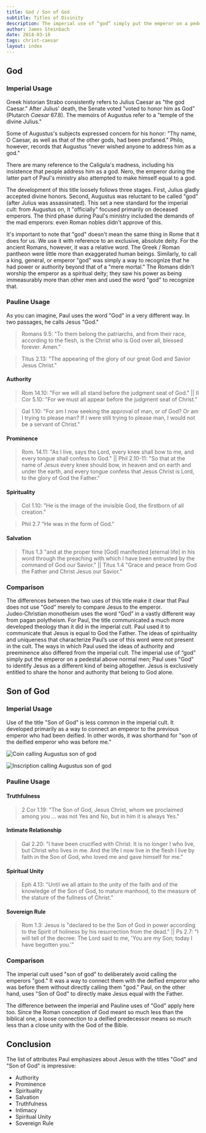 ```yaml
---
title: God / Son of God
subtitle: Titles of Divinity
description: The imperial use of “god” simply put the emperor on a pedestal above normal men; Paul uses “God” to identify Jesus as a different kind of being altogether.
author: James Steinbach
date: 2014-03-16
tags: christ-caesar
layout: index
---
```


## God

### Imperial Usage

Greek historian Strabo consistently refers to Julius Caesar as "the god Caesar." After Julius' death, the Senate voted "voted to honor him as God" (Plutarch _Caesar_ 67.8). The memoirs of Augustus refer to a "temple of the divine Julius."

Some of Augustus's subjects expressed concern for his honor: "Thy name, O Caesar, as well as that of the other gods, had been profaned." Philo, however, records that Augustus "never wished anyone to address him as a god."

There are many reference to the Caligula's madness, including his insistence that people address him as a god. Nero, the emperor during the latter part of Paul's ministry also attempted to make himself equal to a god.

The development of this title loosely follows three stages. First, Julius gladly accepted divine honors. Second, Augustus was reluctant to be called "god" (after Julius was assassinated). This set a new standard for the imperial cult: from Augustus on, it "officially" focused primarily on deceased emperors. The third phase during Paul's ministry included the demands of the mad emperors: even Roman nobles didn't approve of this.

It's important to note that "god" doesn't mean the same thing in Rome that it does for us. We use it with reference to an exclusive, absolute deity. For the ancient Romans, however, it was a relative word. The Greek / Roman pantheon were little more than exaggerated human beings. Similarly, to call a king, general, or emperor "god" was simply a way to recognize that he had power or authority beyond that of a "mere mortal." The Romans didn't worship the emperor as a spiritual deity; they saw his power as being immeasurably more than other men and used the word "god" to recognize that.

### Pauline Usage

As you can imagine, Paul uses the word "God" in a very different way. In two passages, he calls Jesus "God."

> Romans 9.5: "To them belong the patriarchs, and from their race, according to the flesh, is the Christ who is God over all, blessed forever. Amen."

> Titus 2.13: "The appearing of the glory of our great God and Savior Jesus Christ."

#### Authority

> Rom 14.10: "For we will all stand before the judgment seat of God." || II Cor 5.10: "For we must all appear before the judgment seat of Christ."

> Gal 1.10: "For am I now seeking the approval of man, or of God? Or am I trying to please man? If I were still trying to please man, I would not be a servant of Christ."

#### Prominence

> Rom. 14.11: "As I live, says the Lord, every knee shall bow to me, and every tongue shall confess to God." || Phil 2.10-11: "So that at the name of Jesus every knee should bow, in heaven and on earth and under the earth, and every tongue confess that Jesus Christ is Lord, to the glory of God the Father."

#### Spirituality

> Col 1.10: "He is the image of the invisible God, the firstborn of all creation."

> Phil 2.7 "He was in the form of God."

#### Salvation

> Titus 1.3 "and at the proper time [God] manifested [eternal life] in his word through the preaching with which I have been entrusted by the command of God our Savior." || Titus 1.4 "Grace and peace from God the Father and Christ Jesus our Savior."

### Comparison

The differences between the two uses of this title make it clear that Paul does not use "God" merely to compare Jesus to the emperor. Judeo‑Christian monotheism uses the word “God” in a vastly different way from pagan polytheism. For Paul, the title communicated a much more developed theology than it did in the imperial cult. Paul used it to communicate that Jesus is equal to God the Father. The ideas of spirituality and uniqueness that characterize Paul’s use of this word were not present in the cult. The ways in which Paul used the ideas of authority and preeminence also differed from the imperial cult. The imperial use of “god” simply put the emperor on a pedestal above normal men; Paul uses "God" to identify Jesus as a different kind of being altogether. Jesus is exclusively entitled to share the honor and authority that belong to God alone.

## Son of God

### Imperial Usage

Use of the title "Son of God" is less common in the imperial cult. It developed primarily as a way to connect an emperor to the previous emperor who had been deified. In other words, it was shorthand for "son of the deified emperor who was before me."

![Coin calling Augustus son of god](/img/coin-divi-filius.jpg)

![Inscription calling Augustus son of god](/img/wall-divi-filius.jpg)

### Pauline Usage

#### Truthfulness

> 2 Cor 1.19: "The Son of God, Jesus Christ, whom we proclaimed among you ... was not Yes and No, but in him it is always Yes."

#### Intimate Relationship

> Gal 2.20: "I have been crucified with Christ. It is no longer I who live, but Christ who lives in me. And the life I now live in the flesh I live by faith in the Son of God, who loved me and gave himself for me."

#### Spiritual Unity

> Eph 4.13: "Until we all attain to the unity of the faith and of the knowledge of the Son of God, to mature manhood, to the measure of the stature of the fullness of Christ."

#### Sovereign Rule

> Rom 1.3:  Jesus is "declared to be the Son of God in power according to the Spirit of holiness by his resurrection from the dead." || Ps 2.7: "I will tell of the decree: The Lord said to me, 'You are my Son; today I have begotten you.'"

### Comparison

The imperial cult used "son of god" to deliberately avoid calling the emperors "god." It was a way to connect them with the deified emperor who was before them without directly calling them "god." Paul, on the other hand, uses "Son of God" to directly make Jesus equal with the Father.

The difference between the imperial and Pauline uses of "God" apply here too. Since the Roman conception of God meant so much less than the biblical one, a loose connection to a deified predecessor means so much less than a close unity with the God of the Bible.

## Conclusion

The list of attributes Paul emphasizes about Jesus with the titles "God" and "Son of God" is impressive:

* Authority
* Prominence
* Spirituality
* Salvation
* Truthfulness
* Intimacy
* Spiritual Unity
* Sovereign Rule
